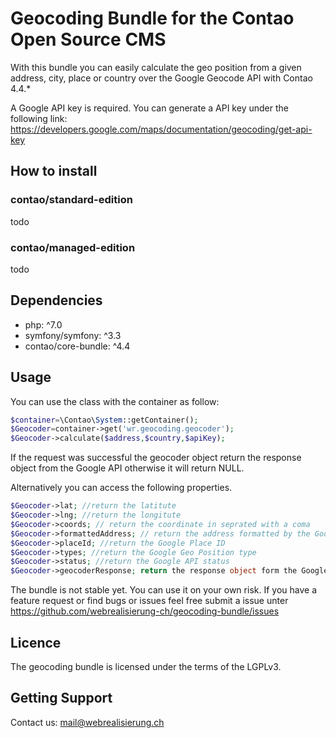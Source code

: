 # Geocoding Bundle for the Contao Open Source CMS

With this bundle you can easily calculate the geo position from a given address, city, place or country over the Google Geocode API with Contao 4.4.*

A Google API key is required. You can generate a API key under the following link: https://developers.google.com/maps/documentation/geocoding/get-api-key

## How to install

### contao/standard-edition

todo

### contao/managed-edition

todo

## Dependencies
- php: ^7.0
- symfony/symfony: ^3.3
- contao/core-bundle: ^4.4


## Usage
You can use the class with the container as follow:
```php
$container=\Contao\System::getContainer();
$Geocoder=container->get('wr.geocoding.geocoder');
$Geocoder->calculate($address,$country,$apiKey);
```

If the request was successful the geocoder object return the response object from the Google API otherwise it will return NULL.

Alternatively you can access the following properties.

```php
$Geocoder->lat; //return the latitute
$Geocoder->lng; //return the longitute
$Geocoder->coords; // return the coordinate in seprated with a coma
$Geocoder->formattedAddress; // return the address formatted by the Google Geocoding API
$Geocoder->placeId; //return the Google Place ID
$Geocoder->types; //return the Google Geo Position type
$Geocoder->status; //return the Google API status
$Geocoder->geocoderResponse; return the response object form the Google API
```

The bundle is not stable yet. You can use it on your own risk. If you have a feature request or find  bugs or issues feel free submit a issue unter https://github.com/webrealisierung-ch/geocoding-bundle/issues

## Licence

The geocoding bundle is licensed under the terms of the LGPLv3.

## Getting Support

Contact us: [mail@webrealisierung.ch](mailto:mail@webrealisierung.ch)
